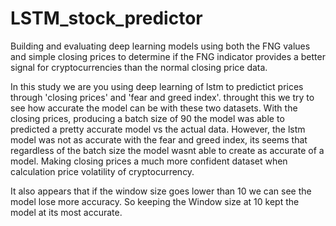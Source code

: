 # LSTM_stock_predictor
Building and evaluating deep learning models using both the FNG values and simple closing prices to determine if the FNG indicator provides a better signal for cryptocurrencies than the normal closing price data.

In this study we are you using deep learning of lstm to predictict prices through 'closing prices' and 'fear and greed index'. throught this we try to see how accurate the model can be with these two datasets. With the closing prices, producing a batch size of 90 the model was able to predicted a pretty accurate model vs the actual data. However, the lstm model was not as accurate with the fear and greed index, its seems that regardless of the batch size the model wasnt able to create as accurate of a model. Making closing prices a much more confident dataset when calculation price volatility of cryptocurrency. 

It also appears that if the window size goes lower than 10 we can see the model lose more accuracy. So keeping the Window size at 10 kept the model at its most accurate. 